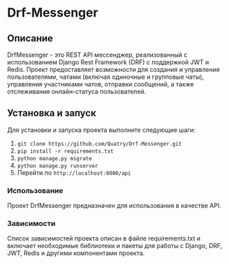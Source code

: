 # Drf-Messenger
## Описание
DrfMessenger - это REST API мессенджер, реализованный с использованием Django Rest Framework (DRF) с поддержкой JWT и Redis. Проект предоставляет возможности для создания и управления пользователями, чатами (включая одиночные и групповые чаты), управления участниками чатов, отправки сообщений, а также отслеживания онлайн-статуса пользователей.

## Установка и запуск
Для установки и запуска проекта выполните следующие шаги:

1. ```git clone https://github.com/Quatry/Drf-Messenger.git```
2. ```pip install -r requirements.txt```
3. ```python manage.py migrate```
4. ```python manage.py runserver```
5. Перейти по ```http://localhost:8000/api```
### Использование
Проект DrfMessenger предназначен для использования в качестве API.
### Зависимости
Список зависимостей проекта описан в файле requirements.txt и включает необходимые библиотеки и пакеты для работы с Django, DRF, JWT, Redis и другими компонентами проекта.
